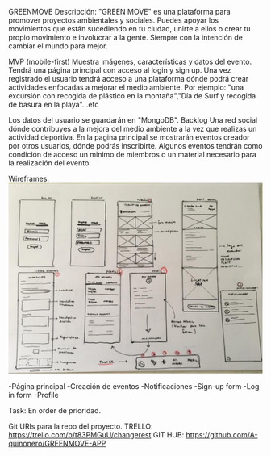 GREENMOVE
Descripción:
"GREEN MOVE" es una plataforma para promover proyectos ambientales y sociales. Puedes apoyar los movimientos que están sucediendo en tu ciudad, unirte a ellos o crear tu propio movimiento e involucrar a la gente. Siempre con la intención de cambiar el mundo para mejor.

MVP
(mobile-first) Muestra imágenes, características y datos del evento. Tendrá una página principal con acceso al login y sign up. Una vez registrado el usuario tendrá acceso a una plataforma dónde podrá crear actividades  enfocadas a mejorar el medio ambiente. Por ejemplo: "una excursión con recogida de plástico en la montaña","Día de Surf y recogida de basura en la playa"...etc


Los datos del usuario se guardarán en "MongoDB".
Backlog
Una red social dónde contribuyes a la mejora del medio ambiente a la vez que realizas un actividad deportiva. En la pagina principal se mostrarán eventos creador por otros usuarios, dónde podrás inscribirte. Algunos eventos tendrán como condición de acceso un minimo de miembros o un material necesario para la realización del evento.

Wireframes:
![Alt text](AUTH-FRONT/public/0f4e69ee-a48d-4d84-8c50-7e6408922d0c.jpg "WIREFRAMES")

-Página principal
-Creación de eventos
-Notificaciones
-Sign-up form 
-Log in form 
-Profile

Task:
En order de prioridad.

Git URls para la repo del proyecto.
TRELLO: https://trello.com/b/t83PMGuU/changerest
GIT HUB: https://github.com/A-quinonero/GREENMOVE-APP